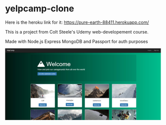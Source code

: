 # yelpcamp-clone
Here is the heroku link for it: https://pure-earth-88411.herokuapp.com/

This is a project from Colt Steele's Udemy web-developement course. 

Made with
Node.js
Express
MongoDB and
Passport for auth purposes

![YelpCamp Snapshot](/public/screenshot/Capture.JPG)
